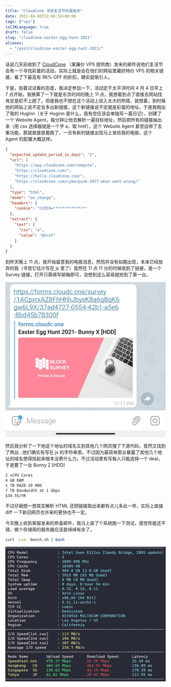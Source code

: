```yaml
---
title: "CloudCone 寻找复活节彩蛋始末"
date: 2021-04-05T22:06:52+09:00
tags: ["vps"]
isCJKLanguage: true
draft: false
slug: "cloudcone-easter-egg-hunt-2021"
aliases:
  - "/post/cloudcone-easter-egg-hunt-2021/"
---
```


话说几天前收到了 [CloudCone](https://app.cloudcone.com/?ref=6708) （某廉价 VPS 提供商）发来的邮件说他们复活节会有一个寻找彩蛋的活动，实际上就是会在他们的网站里藏好特价 VPS 的相关链接，看了下最高有 96% OFF 的折扣，确实挺吸引人。

于是，抱着试试看的态度，我决定参加一下，活动定于太平洋时间 4 月 4 日早上 7 点开始，我换算了一下就是东京时间的晚上 11 点，我想着到点了直接去网站找肯定是赶不上趟了，但是我也不想在这个活动上投入太大的热情，就想着，到时候他的网站上说不定会多出新链接，这个新链接说不定就是彩蛋的地址，于是我掏出了我的 Huginn（关于 Huginn 是什么，我有空应该会单独写一篇日记），创建了一个  Website Agent，每分钟让他去解析一遍目标地址，然后把所有的链接抽出来（用 css 选择器就是一个字 a，取 href），这个 Website Agent 甚至自带了去重功能，那就直接放着跑了，一旦有新的链接出现马上发给我的电报，这个 Agent 的配置大概这样。

<!--more-->

```json
{
  "expected_update_period_in_days": "2",
  "url": [
    "https://app.cloudcone.com/compute",
    "https://cloudcone.com/",
    "https://hello.cloudcone.com/",
    "https://cloudcone.com/cyberpunk-2077-what-went-wrong/"
  ],
  "type": "html",
  "mode": "on_change",
  "headers": {
    "cookie": "CCM19=**************"
  },
  "extract": {
    "text": {
      "css": "a",
      "value": "@href"
    }
  }
}
```

到昨天晚上 11 点，我开始留意我的电报消息，然而并没有如期出现，本来已经放弃的我（寻思它估计写在 js 里了）竟然在 11 点 11 分的时候收到了链接，是一个 Survey 链接，打开只需填写邮箱即可，没想到这么容易就抢到了第一台。

![](telegram_message.jpg)

然后我分析了一下他这个地址的域名又到其他几个网页搜了下源代码，竟然又找到了两台...他们确实有写在 js 的字符串里。不过因为最简单那台暴露了其他几个地址的域名使得找起来根本没费什么力。不过活动里有写每人只能选择一个 deal，于是要了一台 Bunny Z [HDD] 

```
2 vCPU Cores
4 GB RAM
1 TB RAID-10 HDD
7 TB Bandwidth at 1 Gbps
$34.55/YR
```

不过仔细想一想其实解析 HTML 还把链接取出来都有点儿多此一举，实际上直接 diff 一下新旧网页也许来的更快也不一定。

今天晚上收到客服发来的恭喜邮件，我马上装了个系统跑一下测试，感觉性能还不错，做个存储用的服务器应该是绰绰有余了。

```bash
curl -Lso- bench.sh | bash
```

![](benchmark.png)
